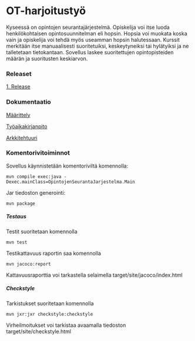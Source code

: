 # OT-harjoitustyö

Kyseessä on opintojen seurantajärjestelmä.
Opiskelija voi itse luoda henkilökohtaisen opintosuunnitelman eli hopsin. 
Hopsia voi muokata koska vain ja opiskelija voi tehdä myös useamman hopsin halutessaan.
Kurssit merkitään itse manuaalisesti suoritetuiksi, keskeytyneiksi tai hylätyiksi ja ne talletetaan tietokantaan. 
Sovellus laskee suoritettujen opintopisteiden määrän ja suoritusten keskiarvon.

### Releaset

[1. Release](https://github.com/Vekkumasa/OhjelmistoTekniikka/releases/tag/viikko5)

### Dokumentaatio

[Määrittely](https://github.com/Vekkumasa/OhjelmistoTekniikka/blob/master/dokumentointi/maarittely.md)

[Työaikakirjanpito](https://github.com/Vekkumasa/OhjelmistoTekniikka/blob/master/dokumentointi/kirjanpito.md)

[Arkkitehtuuri](https://github.com/Vekkumasa/OhjelmistoTekniikka/blob/master/dokumentointi/arkkitehtuuri.md)

### Komentorivitoiminnot

Sovellus käynnistetään komentoriviltä komennolla:

`mvn compile exec:java -Dexec.mainClass=OpintojenSeurantaJarjestelma.Main`

Jar tiedoston generointi:

`mvn package`

##### Testaus

Testit suoritetaan komennolla
 
`mvn test`

Testikattavuus raportin saa komennolla

`mvn jacoco:report`

Kattavuusraporttia voi tarkastella selaimella target/site/jacoco/index.html

##### Checkstyle

Tarkistukset suoritetaan komennolla

`mvn jxr:jxr checkstyle:checkstyle`

Virheilmoitukset voi tarkistaa avaamalla tiedoston target/site/checkstyle.html
